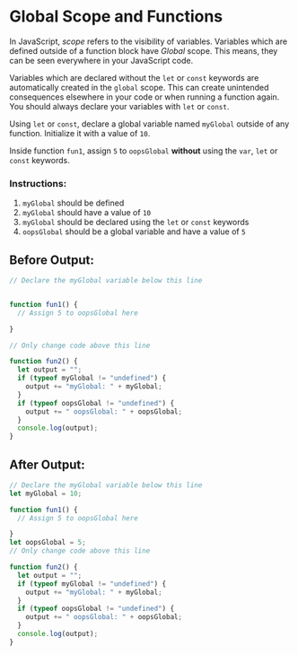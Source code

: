 # Global Scope and Functions

In JavaScript, _scope_ refers to the visibility of variables. Variables which are defined outside of a function block have _Global_ scope. This means, they can be seen everywhere in your JavaScript code.

Variables which are declared without the `let` or `const` keywords are automatically created in the `global` scope. This can create unintended consequences elsewhere in your code or when running a function again. You should always declare your variables with `let` or `const`.

Using `let` or `const`, declare a global variable named `myGlobal` outside of any function. Initialize it with a value of `10`.

Inside function `fun1`, assign `5` to `oopsGlobal` **without** using the `var`, `let` or `const` keywords.

### Instructions:
1. `myGlobal` should be defined
2. `myGlobal` should have a value of `10`
3. `myGlobal` should be declared using the `let` or `const` keywords
4. `oopsGlobal` should be a global variable and have a value of `5`

## Before Output:
```javascript
// Declare the myGlobal variable below this line


function fun1() {
  // Assign 5 to oopsGlobal here

}

// Only change code above this line

function fun2() {
  let output = "";
  if (typeof myGlobal != "undefined") {
    output += "myGlobal: " + myGlobal;
  }
  if (typeof oopsGlobal != "undefined") {
    output += " oopsGlobal: " + oopsGlobal;
  }
  console.log(output);
}
```

## After Output:
```javascript
// Declare the myGlobal variable below this line
let myGlobal = 10;

function fun1() {
  // Assign 5 to oopsGlobal here

}
let oopsGlobal = 5;
// Only change code above this line

function fun2() {
  let output = "";
  if (typeof myGlobal != "undefined") {
    output += "myGlobal: " + myGlobal;
  }
  if (typeof oopsGlobal != "undefined") {
    output += " oopsGlobal: " + oopsGlobal;
  }
  console.log(output);
}
```